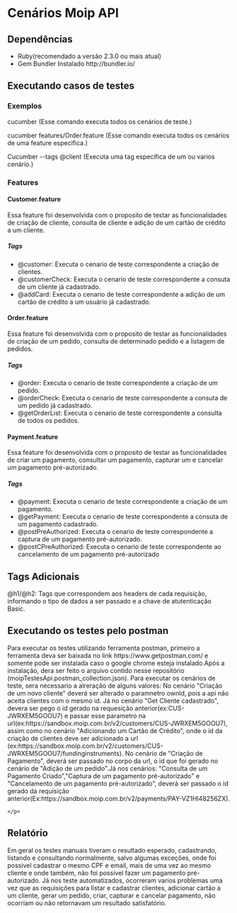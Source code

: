 <h1>Cenários Moip API</h1>


<h2>Dependências</h2>
  <ul>
    <li>Ruby(recomendado a versão 2.3.0 ou mais atual)</li>
    <li>Gem Bundler Instalado http://bundler.io/</li>
  </ul>

<h2>Executando casos de testes</h2>
<h3>Exemplos</h3>
  <p>
    <p>cucumber (Esse comando executa todos os cenários de teste.)</p>
    <p>cucumber features/Order.feature (Esse comando executa todos os cenários de uma feature especifica.) 
    <p>Cucumber --tags @client (Executa uma tag especifica de um ou varios cenário.)</p>
  </p>

<h3>Features</h3>
<h4>Customer.feature</h4>
  <p>Essa feature foi desenvolvida com o proposito de testar as funcionalidades de criação de cliente, consulta de cliente e adição de um cartão de crédito a um cliente.</p>
<h5>Tags</h5>
  <ul>
    <li>@customer: Executa o cenario de teste correspondente a criação de clientes.</li>
    <li>@customerCheck: Executa o cenario de teste correspondente a consuta de um cliente já cadastrado.</li>
    <li>@addCard: Executa o cenario de teste correspondente a adição de um cartão de crédito a um usuário já cadastrado.</li>
  </ul>
  
  <h4>Order.feature</h4>
  <p>Essa feature foi desenvolvida com o proposito de testar as funcionalidades de criação de um pedido, consulta de determinado pedido e a listagem de pedidos.</p>
<h5>Tags</h5>
  <ul>
    <li>@order: Executa o cenario de teste correspondente a criação de um pedido.</li>
    <li>@orderCheck: Executa o cenario de teste correspondente a consuta de um pedido já cadastrado.</li>
    <li>@getOrderList: Executa o cenario de teste correspondente a consulta de todos os pedidos.</li>
  </ul>


<h4>Payment.feature</h4>
  <p>Essa feature foi desenvolvida com o proposito de testar as funcionalidades de  criar um pagamento, consultar um pagamento, capturar um e cancelar um pagamento pré-autorizado.</p>
<h5>Tags</h5>
  <ul>
    <li>@payment: Executa o cenario de teste correspondente a criação de um pagamento.</li>
    <li>@getPayment: Executa o cenario de teste correspondente a consuta de um pagamento cadastrado.</li>
    <li>@postPreAuthorized: Executa o cenario de teste correspondente a captura de um pagamento pré-autorizado.</li>
    <li>@postCPreAuthorized: Executa o cenario de teste correspondente ao cancelamento de um pagamento pré-autorizado</li>
  </ul>

<h2>Tags Adicionais</h2>
  <p>
    @h1/@h2: Tags que correspondem aos headers de cada requisição, informando o tipo de dados a ser passado e a chave de atutenticação Basic.
  </p>
  
  <h2>Executando os testes pelo postman</h2>
    <p>
      Para executar os testes utilizando ferramenta postman, primeiro a ferramenta deva ser baixada no link https://www.getpostman.com/ e somente pode ser instalada
      caso o google chrome esteja instalado.Após a instalação, dera ser feito o arquivo contido nesse repositório (moipTestesApi.postman_collection.json).
      Para executar os cenários de teste, sera nécessario a alreração de alguns valores: No cenário "Criação de um novo cliente" deverá ser alterado o paramnetro ownId, pois a api não aceita clientes com o mesmo id.
      Já no cenário "Get Cliente cadastrado", devera ser pego o id gerado na requesição anterior(ex:CUS-JWRXEM5GOOU7) e passar esse parametro na url(ex:https://sandbox.moip.com.br/v2/customers/CUS-JWRXEM5GOOU7), assim como no cenário "Adicionando um Cartão de Crédito", onde o id da criação de clientes deve ser adicionado a url (ex:https://sandbox.moip.com.br/v2/customers/CUS-JWRXEM5GOOU7/fundinginstruments).
      No cenário de "Criação de Pagamento", deverá ser passado no corpo da url, o id que foi gerado no cenário de "Adição de um pedido".Já nos cenários: "Consulta de um Pagamento Criado","Captura de um pagamento pré-autorizado" e "Cancelamento de um pagamento pré-autorizado", deverá ser passado o id gerado da requisição anterior(Ex:https://sandbox.moip.com.br/v2/payments/PAY-VZ1HI48256ZX).
      
    </p>
  
  <h2>Relatório</h2>
    <p>
      Em geral os testes manuais tiveram o resultado esperado, cadastrando, listando e consultando normalmente, salvo algumas exceções, onde foi possivel cadastrar o mesmo CPF e email, mais de uma vez ao mesmo cliente e onde também, não foi possivel fazer um pagamento pré-autorizado.
      Já nos teste automatizados, ocorreram varios problemas uma vez que as requisições para listar e cadastrar clientes, adicionar cartão a um cliente, gerar um pedido, criar, capturar e cancelar pagamento, não ocorriam ou não retornavam um resultado satisfatório.
    </p>
